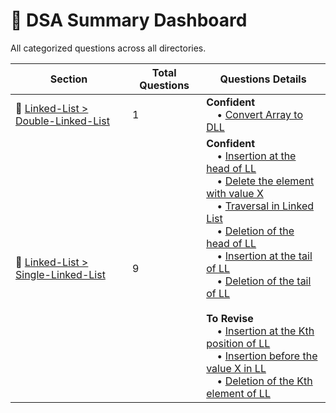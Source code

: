 # 📘 DSA Summary Dashboard

All categorized questions across all directories.

| Section | Total Questions | Questions Details |
|---------|----------------|-------------------|
| 📂 [Linked-List > Double-Linked-List](Linked-List/Double-Linked-List/Table.md) | 1 | **Confident**<br>&nbsp;&nbsp;&nbsp;&nbsp;• [Convert Array to DLL](Linked-List/Double-Linked-List/Question-1.py)<br> |
| 📂 [Linked-List > Single-Linked-List](Linked-List/Single-Linked-List/Table.md) | 9 | **Confident**<br>&nbsp;&nbsp;&nbsp;&nbsp;• [Insertion at the head of LL](Linked-List/Single-Linked-List/Question-6.py)<br>&nbsp;&nbsp;&nbsp;&nbsp;• [Delete the element with value X](Linked-List/Single-Linked-List/Question-5.py)<br>&nbsp;&nbsp;&nbsp;&nbsp;• [Traversal in Linked List](Linked-List/Single-Linked-List/Question-1.py)<br>&nbsp;&nbsp;&nbsp;&nbsp;• [Deletion of the head of LL](Linked-List/Single-Linked-List/Question-2.py)<br>&nbsp;&nbsp;&nbsp;&nbsp;• [Insertion at the tail of LL](Linked-List/Single-Linked-List/Question-7.py)<br>&nbsp;&nbsp;&nbsp;&nbsp;• [Deletion of the tail of LL](Linked-List/Single-Linked-List/Question-3.py)<br><br>**To Revise**<br>&nbsp;&nbsp;&nbsp;&nbsp;• [Insertion at the Kth position of LL](Linked-List/Single-Linked-List/Question-8.py)<br>&nbsp;&nbsp;&nbsp;&nbsp;• [Insertion before the value X in LL](Linked-List/Single-Linked-List/Question-9.py)<br>&nbsp;&nbsp;&nbsp;&nbsp;• [Deletion of the Kth element of LL](Linked-List/Single-Linked-List/Question-4.py)<br> |
